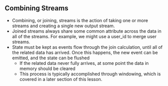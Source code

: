 ## Combining Streams
- Combining, or joining, streams is the action of taking one or more streams and creating a single new output stream.
- Joined streams always share some common attribute across the data in all of the streams. For example, we might use a user_id to merge user streams.
- State must be kept as events flow through the join calculation, until all of the related data has arrived. Once this happens, the new event can be emitted, and the state can be flushed
    - If the related data never fully arrives, at some point the data in memory should be cleared
    - This process is typically accomplished through windowing, which is covered in a later section of this lesson.